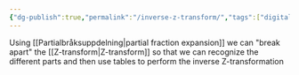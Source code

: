 ```yaml
---
{"dg-publish":true,"permalink":"/inverse-z-transform/","tags":["digitalsignalbehandling"]}
---
```


Using [[Partialbråksuppdelning\|partial fraction expansion]] we can "break apart" the [[Z-transform\|Z-transform]] so that we can recognize the different parts and then use tables to perform the inverse Z-transformation 